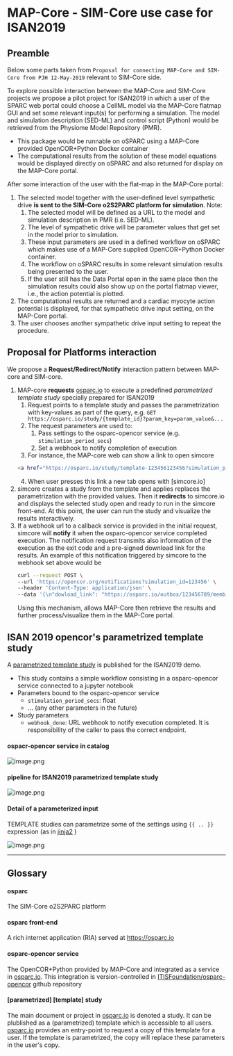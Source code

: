 # MAP-Core - SIM-Core use case for ISAN2019

## Preamble
Below some parts taken from ``Proposal for connecting MAP-Core and SIM-Core from PJH 12-May-2019`` relevant to SIM-Core side.

To explore possible interaction between the MAP-Core and SIM-Core projects we propose a pilot
project for ISAN2019 in which a user of the SPARC web portal could choose a CellML model via the
MAP-Core flatmap GUI and set some relevant input(s) for performing a simulation. The model and
simulation description (SED-ML) and control script (Python) would be retrieved from the Physiome
Model Repository (PMR). 

- This package would be runnable on oSPARC using a MAP-Core provided OpenCOR+Python Docker container
- The computational results from the solution of these model equations would be displayed directly on oSPARC and also returned for display on the MAP-Core portal.

After some interaction of the user with the flat-map in the MAP-Core portal:

1. The selected model together with the user-defined level sympathetic drive **is sent to the SIM-Core o2S2PARC platform for simulation**. Note:
   1. The selected model will be defined as a URL to the model and simulation description in PMR (i.e. SED-ML).
   2. The level of sympathetic drive will be parameter values that get set in the model prior to simulation.
   3. These input parameters are used in a defined workflow on oSPARC which makes use of a MAP-Core supplied OpenCOR+Python Docker container.
   4. The workflow on oSPARC results in some relevant simulation results being presented to the user.
   5. If the user still has the Data Portal open in the same place then the simulation results could also show up on the portal flatmap viewer, i.e., the action potential is plotted.
2. The computational results are returned and a cardiac myocyte action potential is displayed, for that sympathetic drive input setting, on the MAP-Core portal.
3. The user chooses another sympathetic drive input setting to repeat the procedure.


## Proposal for Platforms interaction

We propose a **Request/Redirect/Notify** interaction pattern between MAP-core and SIM-core. 

1. MAP-core **requests** [osparc.io] to execute a predefined *parametrized template study* specially prepared for ISAN2019
   1. Request points to a template study and passes the parametrization with key-values as part of the query, e.g. ``GET https://osparc.io/study/{template_id}?param_key=param_value&...`` 
   2. The request parameters are used to:
      1. Pass settings to the osparc-opencor service (e.g. ``stimulation_period_secs``)
      2. Set a webhook to notify completion of execution
   3. For instance, the MAP-core web can show a link to open simcore
    ```bash
    <a href="https://osparc.io/study/template-123456123456?simulation_period_secs=1000&webhook_done=https://opencor.org/notifications?simulation_id=123456">Run in simcore.io</a>
    ```
   4. When user presses this link a new tab opens with [simcore.io]
2. simcore creates a study from the template and applies replaces the parametrization with the provided values. Then it **redirects** to simcore.io and  displays the selected study open and ready to run in the simcore front-end. At this point, the user can run the study and visualize the results interactively.
3. If a webhook url to a callback service is provided in the initial request, simcore will **notify** it when the osparc-opencor service completed execution. The notification request transmits also information of the execution as the exit code and a pre-signed download link for the results. An example of this notification triggered by simcore to the webhook set above would be
    ```bash
    curl --request POST \
    --url 'https://opencor.org/notifications?simulation_id=123456' \
    --header 'Content-Type: application/json' \
    --data '{\n"dowload_link": "https://osparc.io/outbox/123456789/membrain-potential.json"\n"status_code": 0\n}'
    ```
    Using this mechanism, allows MAP-Core then retrieve the results and further process/visualize them in the MAP-Core portal. 


## ISAN 2019 opencor's parametrized template study 

A [parametrized template study](doc/isan_use_case.md) is published for the ISAN2019 demo.
  - This study contains a simple workflow consisting in a osparc-opencor service connected to a jupyter notebook
  - Parameters bound to the osparc-opencor service
    - ``stimulation_period_secs``: float 
    - ... (any other parameters in the future)
  - Study parameters
    - ``webhook_done``: URL webhook to notify execution completed. It is responsibility of the caller to pass the correct endpoint. 

#### ospacr-opencor service in catalog
![image.png](https://images.zenhubusercontent.com/5caef818ecad11531cc41364/5410bb94-38e0-4578-a0e9-1af5cd032ca4)

#### pipeline for ISAN2019 parametrized template study
![image.png](https://images.zenhubusercontent.com/5caef818ecad11531cc41364/e650de33-7b09-4dc0-8260-ede83858463d)

#### Detail of a parameterized input 
TEMPLATE studies can parametrize some of the settings using ``{{ .. }}`` expression (as in [jinja2](http://jinja.pocoo.org/docs/2.10/templates/#expressions) )

![image.png](https://images.zenhubusercontent.com/5caef818ecad11531cc41364/409b43bd-0e1e-4cc2-8740-a125c85d013e)

---

## Glossary

#### osparc
The SIM-Core o2S2PARC platform 

#### osparc front-end
A rich internet application (RIA) served at https://osparc.io

#### osparc-opencor service
The OpenCOR+Python provided by MAP-Core and integrated as a service in [osparc.io]. 
This integration is version-controlled in [ITISFoundation/osparc-opencor](https://github.com/ITISFoundation/osparc-opencor) github repository

#### [parametrized] [template] study
The main document or project in [osparc.io] is denoted a study. It can be plublished as a (parametrized) template which is accessible to all users. [osparc.io] provides an entry-point to request a copy of this template for a user. If the template is parametrized, the copy will replace these parameters in the user's copy.




[osparc.io]:https://osparc.io
[osparc-opencor]:https://github.com/ITISFoundation/osparc-opencor